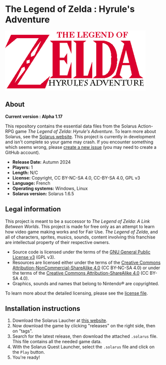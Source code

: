 # The Legend of Zelda : Hyrule's Adventure

![logo](logos/thumbnail.png)

## About

**Current version : Alpha 1.17**

This repository contains the essential data files from the Solarus Action-RPG game *The Legend of Zelda: Hyrule's Adventure*. To learn more about Solarus, see the [Solarus website](https://www.solarus-games.org).
This project is currently in development and isn't complete so your game may crash. If you encounter something which seems wrong, please [create a new issue](https://github.com/team-zhsa/zelda-hsa/issues/new) (you may need to create a GitHub account).

- **Release Date:** Autumn 2024
- **Players:** 1
- **Length:** N/C
- **License:** Copyright, CC BY-NC-SA 4.0, CC-BY-SA 4.0, GPL v3
- **Language:** French
- **Operating systems:** Windows, Linux
- **Solarus version:** Solarus 1.6.5

## Legal information

This project is meant to be a successor to *The Legend of Zelda: A Link Between Worlds*.
This project is made for free only as an attempt to learn how video game making works and for Fair Use. *The Legend of Zelda*, and all of characters, sprites, musics, sounds, content involving this franchise are intellectual property of their respective owners.

- Source code is licensed under the terms of the [GNU General Public License v3](https://www.gnu.org/licenses/gpl-3.0.html) (GPL v3).
- Resources are licensed either under the terms of the [Creative Commons Attribution-NonCommercial-ShareAlike 4.0](https://creativecommons.org/licenses/by-nc-sa/4.0/) (CC BY-NC-SA 4.0) or under the terms of the [Creative Commons Attribution-ShareAlike 4.0](https://creativecommons.org/licenses/by-sa/4.0/) (CC BY-SA 4.0).
- Graphics, sounds and names that belong to Nintendo® are copyrighted.

To learn more about the detailed licensing, please see the [license file](/license.txt).

## Installation instructions

1. Download the Solarus Laucher at [this website](https://solarus-games.org/download/).
2. Now download the game by clicking "releases" on the right side, then on "tags".
3. Search for the latest release, then download the attached ```.solarus``` file. This file contains all the needed game data.
4. With the Solarus Quest Launcher, select the ```.solarus``` file and click on the ```Play``` button.
5. You're ready!